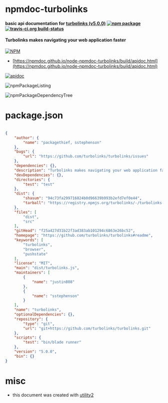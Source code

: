 # npmdoc-turbolinks

#### basic api documentation for  [turbolinks (v5.0.0)](https://github.com/turbolinks/turbolinks#readme)  [![npm package](https://img.shields.io/npm/v/npmdoc-turbolinks.svg?style=flat-square)](https://www.npmjs.org/package/npmdoc-turbolinks) [![travis-ci.org build-status](https://api.travis-ci.org/npmdoc/node-npmdoc-turbolinks.svg)](https://travis-ci.org/npmdoc/node-npmdoc-turbolinks)

#### Turbolinks makes navigating your web application faster

[![NPM](https://nodei.co/npm/turbolinks.png?downloads=true&downloadRank=true&stars=true)](https://www.npmjs.com/package/turbolinks)

- [https://npmdoc.github.io/node-npmdoc-turbolinks/build/apidoc.html](https://npmdoc.github.io/node-npmdoc-turbolinks/build/apidoc.html)

[![apidoc](https://npmdoc.github.io/node-npmdoc-turbolinks/build/screenCapture.buildCi.browser.%252Ftmp%252Fbuild%252Fapidoc.html.png)](https://npmdoc.github.io/node-npmdoc-turbolinks/build/apidoc.html)

![npmPackageListing](https://npmdoc.github.io/node-npmdoc-turbolinks/build/screenCapture.npmPackageListing.svg)

![npmPackageDependencyTree](https://npmdoc.github.io/node-npmdoc-turbolinks/build/screenCapture.npmPackageDependencyTree.svg)



# package.json

```json

{
    "author": {
        "name": "packagethief, sstephenson"
    },
    "bugs": {
        "url": "https://github.com/turbolinks/turbolinks/issues"
    },
    "dependencies": {},
    "description": "Turbolinks makes navigating your web application faster",
    "devDependencies": {},
    "directories": {
        "test": "test"
    },
    "dist": {
        "shasum": "94c73fa299716824b0d96639b993b2efd7ef0e44",
        "tarball": "https://registry.npmjs.org/turbolinks/-/turbolinks-5.0.0.tgz"
    },
    "files": [
        "dist",
        "src"
    ],
    "gitHead": "f25a427d31b22f3ad383ab101294c6863e26bc52",
    "homepage": "https://github.com/turbolinks/turbolinks#readme",
    "keywords": [
        "turbolinks",
        "browser",
        "pushstate"
    ],
    "license": "MIT",
    "main": "dist/turbolinks.js",
    "maintainers": [
        {
            "name": "justin808"
        },
        {
            "name": "sstephenson"
        }
    ],
    "name": "turbolinks",
    "optionalDependencies": {},
    "repository": {
        "type": "git",
        "url": "git+https://github.com/turbolinks/turbolinks.git"
    },
    "scripts": {
        "test": "bin/blade runner"
    },
    "version": "5.0.0",
    "bin": {}
}
```



# misc
- this document was created with [utility2](https://github.com/kaizhu256/node-utility2)
